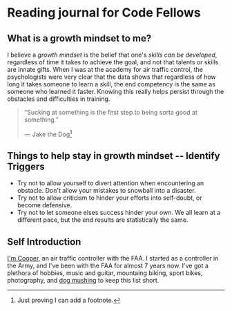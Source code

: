 # Reading journal for Code Fellows

## What is a growth mindset to me?

I believe a *growth mindset* is the belief that one's *skills can be developed*, regardless of time it takes to achieve the goal, and not that talents or skills are innate gifts. When I was at the academy for air traffic control, the psychologists were very clear that the data shows that regardless of how long it takes someone to learn a skill, the end competency is the same as someone who learned it faster. Knowing this really helps persist through the obstacles and difficulties in training. 

> “Sucking at something is the first step to being sorta good at something.”
>    
>   ― Jake the Dog[^1]

## Things to help stay in growth mindset -- Identify Triggers

  - Try not to allow yourself to divert attention when encountering an obstacle. Don't allow your mistakes to snowball into a disaster.
  - Try not to allow criticism to hinder your efforts into self-doubt, or become defensive.
  - Try not to let someone elses success hinder your own. We all learn at a different pace, but the end results are statistically the same.

## Self Introduction

  [I'm Cooper](https://github.com/Cooper-Softdev), an air traffic controller with the FAA. I started as a controller in the Army, and I've been with the FAA for almost 7 years now. I've got a plethora of hobbies, music and guitar, mountaing biking, sport bikes, photography, and [dog mushing](https://imgur.com/a/bpJ8ZgA) to keep this list short.
  
[^1]: Just proving I can add a footnote.
